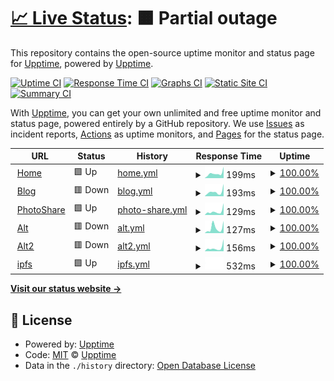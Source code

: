 # [📈 Live Status](https://status.saxobroko.com): <!--live status--> **🟧 Partial outage**

This repository contains the open-source uptime monitor and status page for [Upptime](https://upptime.js.org), powered by [Upptime](https://github.com/upptime/upptime).

[![Uptime CI](https://github.com/saxobroko/SaxoStatus/workflows/Uptime%20CI/badge.svg)](https://github.com/upptime/upptime/actions?query=workflow%3A%22Uptime+CI%22)
[![Response Time CI](https://github.com/saxobroko/SaxoStatus/workflows/Response%20Time%20CI/badge.svg)](https://github.com/upptime/upptime/actions?query=workflow%3A%22Response+Time+CI%22)
[![Graphs CI](https://github.com/saxobroko/SaxoStatus/workflows/Graphs%20CI/badge.svg)](https://github.com/upptime/upptime/actions?query=workflow%3A%22Graphs+CI%22)
[![Static Site CI](https://github.com/saxobroko/SaxoStatus/workflows/Static%20Site%20CI/badge.svg)](https://github.com/upptime/upptime/actions?query=workflow%3A%22Static+Site+CI%22)
[![Summary CI](https://github.com/saxobroko/SaxoStatus/workflows/Summary%20CI/badge.svg)](https://github.com/upptime/upptime/actions?query=workflow%3A%22Summary+CI%22)

With [Upptime](https://upptime.js.org), you can get your own unlimited and free uptime monitor and status page, powered entirely by a GitHub repository. We use [Issues](https://github.com/upptime/upptime/issues) as incident reports, [Actions](https://github.com/upptime/upptime/actions) as uptime monitors, and [Pages](https://status.saxobroko.com) for the status page.

<!--start: status pages-->
<!-- This summary is generated by Upptime (https://github.com/upptime/upptime) -->
<!-- Do not edit this manually, your changes will be overwritten -->
<!-- prettier-ignore -->
| URL | Status | History | Response Time | Uptime |
| --- | ------ | ------- | ------------- | ------ |
| <img alt="" src="https://favicons.githubusercontent.com/saxobroko.com" height="13"> [Home](https://saxobroko.com) | 🟩 Up | [home.yml](https://github.com/saxobroko/SaxoStatus/commits/HEAD/history/home.yml) | <details><summary><img alt="Response time graph" src="./graphs/home/response-time-week.png" height="20"> 199ms</summary><br><a href="https://status.saxobroko.com/history/home"><img alt="Response time 188" src="https://img.shields.io/endpoint?url=https%3A%2F%2Fraw.githubusercontent.com%2Fsaxobroko%2FSaxoStatus%2FHEAD%2Fapi%2Fhome%2Fresponse-time.json"></a><br><a href="https://status.saxobroko.com/history/home"><img alt="24-hour response time 160" src="https://img.shields.io/endpoint?url=https%3A%2F%2Fraw.githubusercontent.com%2Fsaxobroko%2FSaxoStatus%2FHEAD%2Fapi%2Fhome%2Fresponse-time-day.json"></a><br><a href="https://status.saxobroko.com/history/home"><img alt="7-day response time 199" src="https://img.shields.io/endpoint?url=https%3A%2F%2Fraw.githubusercontent.com%2Fsaxobroko%2FSaxoStatus%2FHEAD%2Fapi%2Fhome%2Fresponse-time-week.json"></a><br><a href="https://status.saxobroko.com/history/home"><img alt="30-day response time 244" src="https://img.shields.io/endpoint?url=https%3A%2F%2Fraw.githubusercontent.com%2Fsaxobroko%2FSaxoStatus%2FHEAD%2Fapi%2Fhome%2Fresponse-time-month.json"></a><br><a href="https://status.saxobroko.com/history/home"><img alt="1-year response time 188" src="https://img.shields.io/endpoint?url=https%3A%2F%2Fraw.githubusercontent.com%2Fsaxobroko%2FSaxoStatus%2FHEAD%2Fapi%2Fhome%2Fresponse-time-year.json"></a></details> | <details><summary><a href="https://status.saxobroko.com/history/home">100.00%</a></summary><a href="https://status.saxobroko.com/history/home"><img alt="All-time uptime 100.00%" src="https://img.shields.io/endpoint?url=https%3A%2F%2Fraw.githubusercontent.com%2Fsaxobroko%2FSaxoStatus%2FHEAD%2Fapi%2Fhome%2Fuptime.json"></a><br><a href="https://status.saxobroko.com/history/home"><img alt="24-hour uptime 100.00%" src="https://img.shields.io/endpoint?url=https%3A%2F%2Fraw.githubusercontent.com%2Fsaxobroko%2FSaxoStatus%2FHEAD%2Fapi%2Fhome%2Fuptime-day.json"></a><br><a href="https://status.saxobroko.com/history/home"><img alt="7-day uptime 100.00%" src="https://img.shields.io/endpoint?url=https%3A%2F%2Fraw.githubusercontent.com%2Fsaxobroko%2FSaxoStatus%2FHEAD%2Fapi%2Fhome%2Fuptime-week.json"></a><br><a href="https://status.saxobroko.com/history/home"><img alt="30-day uptime 100.00%" src="https://img.shields.io/endpoint?url=https%3A%2F%2Fraw.githubusercontent.com%2Fsaxobroko%2FSaxoStatus%2FHEAD%2Fapi%2Fhome%2Fuptime-month.json"></a><br><a href="https://status.saxobroko.com/history/home"><img alt="1-year uptime 100.00%" src="https://img.shields.io/endpoint?url=https%3A%2F%2Fraw.githubusercontent.com%2Fsaxobroko%2FSaxoStatus%2FHEAD%2Fapi%2Fhome%2Fuptime-year.json"></a></details>
| <img alt="" src="https://favicons.githubusercontent.com/blog.saxobroko.com" height="13"> [Blog](https://blog.saxobroko.com) | 🟥 Down | [blog.yml](https://github.com/saxobroko/SaxoStatus/commits/HEAD/history/blog.yml) | <details><summary><img alt="Response time graph" src="./graphs/blog/response-time-week.png" height="20"> 193ms</summary><br><a href="https://status.saxobroko.com/history/blog"><img alt="Response time 241" src="https://img.shields.io/endpoint?url=https%3A%2F%2Fraw.githubusercontent.com%2Fsaxobroko%2FSaxoStatus%2FHEAD%2Fapi%2Fblog%2Fresponse-time.json"></a><br><a href="https://status.saxobroko.com/history/blog"><img alt="24-hour response time 159" src="https://img.shields.io/endpoint?url=https%3A%2F%2Fraw.githubusercontent.com%2Fsaxobroko%2FSaxoStatus%2FHEAD%2Fapi%2Fblog%2Fresponse-time-day.json"></a><br><a href="https://status.saxobroko.com/history/blog"><img alt="7-day response time 193" src="https://img.shields.io/endpoint?url=https%3A%2F%2Fraw.githubusercontent.com%2Fsaxobroko%2FSaxoStatus%2FHEAD%2Fapi%2Fblog%2Fresponse-time-week.json"></a><br><a href="https://status.saxobroko.com/history/blog"><img alt="30-day response time 327" src="https://img.shields.io/endpoint?url=https%3A%2F%2Fraw.githubusercontent.com%2Fsaxobroko%2FSaxoStatus%2FHEAD%2Fapi%2Fblog%2Fresponse-time-month.json"></a><br><a href="https://status.saxobroko.com/history/blog"><img alt="1-year response time 241" src="https://img.shields.io/endpoint?url=https%3A%2F%2Fraw.githubusercontent.com%2Fsaxobroko%2FSaxoStatus%2FHEAD%2Fapi%2Fblog%2Fresponse-time-year.json"></a></details> | <details><summary><a href="https://status.saxobroko.com/history/blog">100.00%</a></summary><a href="https://status.saxobroko.com/history/blog"><img alt="All-time uptime 100.00%" src="https://img.shields.io/endpoint?url=https%3A%2F%2Fraw.githubusercontent.com%2Fsaxobroko%2FSaxoStatus%2FHEAD%2Fapi%2Fblog%2Fuptime.json"></a><br><a href="https://status.saxobroko.com/history/blog"><img alt="24-hour uptime 100.00%" src="https://img.shields.io/endpoint?url=https%3A%2F%2Fraw.githubusercontent.com%2Fsaxobroko%2FSaxoStatus%2FHEAD%2Fapi%2Fblog%2Fuptime-day.json"></a><br><a href="https://status.saxobroko.com/history/blog"><img alt="7-day uptime 100.00%" src="https://img.shields.io/endpoint?url=https%3A%2F%2Fraw.githubusercontent.com%2Fsaxobroko%2FSaxoStatus%2FHEAD%2Fapi%2Fblog%2Fuptime-week.json"></a><br><a href="https://status.saxobroko.com/history/blog"><img alt="30-day uptime 100.00%" src="https://img.shields.io/endpoint?url=https%3A%2F%2Fraw.githubusercontent.com%2Fsaxobroko%2FSaxoStatus%2FHEAD%2Fapi%2Fblog%2Fuptime-month.json"></a><br><a href="https://status.saxobroko.com/history/blog"><img alt="1-year uptime 100.00%" src="https://img.shields.io/endpoint?url=https%3A%2F%2Fraw.githubusercontent.com%2Fsaxobroko%2FSaxoStatus%2FHEAD%2Fapi%2Fblog%2Fuptime-year.json"></a></details>
| <img alt="" src="https://favicons.githubusercontent.com/share.saxobroko.com" height="13"> [PhotoShare](https://share.saxobroko.com) | 🟩 Up | [photo-share.yml](https://github.com/saxobroko/SaxoStatus/commits/HEAD/history/photo-share.yml) | <details><summary><img alt="Response time graph" src="./graphs/photo-share/response-time-week.png" height="20"> 129ms</summary><br><a href="https://status.saxobroko.com/history/photo-share"><img alt="Response time 158" src="https://img.shields.io/endpoint?url=https%3A%2F%2Fraw.githubusercontent.com%2Fsaxobroko%2FSaxoStatus%2FHEAD%2Fapi%2Fphoto-share%2Fresponse-time.json"></a><br><a href="https://status.saxobroko.com/history/photo-share"><img alt="24-hour response time 106" src="https://img.shields.io/endpoint?url=https%3A%2F%2Fraw.githubusercontent.com%2Fsaxobroko%2FSaxoStatus%2FHEAD%2Fapi%2Fphoto-share%2Fresponse-time-day.json"></a><br><a href="https://status.saxobroko.com/history/photo-share"><img alt="7-day response time 129" src="https://img.shields.io/endpoint?url=https%3A%2F%2Fraw.githubusercontent.com%2Fsaxobroko%2FSaxoStatus%2FHEAD%2Fapi%2Fphoto-share%2Fresponse-time-week.json"></a><br><a href="https://status.saxobroko.com/history/photo-share"><img alt="30-day response time 199" src="https://img.shields.io/endpoint?url=https%3A%2F%2Fraw.githubusercontent.com%2Fsaxobroko%2FSaxoStatus%2FHEAD%2Fapi%2Fphoto-share%2Fresponse-time-month.json"></a><br><a href="https://status.saxobroko.com/history/photo-share"><img alt="1-year response time 158" src="https://img.shields.io/endpoint?url=https%3A%2F%2Fraw.githubusercontent.com%2Fsaxobroko%2FSaxoStatus%2FHEAD%2Fapi%2Fphoto-share%2Fresponse-time-year.json"></a></details> | <details><summary><a href="https://status.saxobroko.com/history/photo-share">100.00%</a></summary><a href="https://status.saxobroko.com/history/photo-share"><img alt="All-time uptime 100.00%" src="https://img.shields.io/endpoint?url=https%3A%2F%2Fraw.githubusercontent.com%2Fsaxobroko%2FSaxoStatus%2FHEAD%2Fapi%2Fphoto-share%2Fuptime.json"></a><br><a href="https://status.saxobroko.com/history/photo-share"><img alt="24-hour uptime 100.00%" src="https://img.shields.io/endpoint?url=https%3A%2F%2Fraw.githubusercontent.com%2Fsaxobroko%2FSaxoStatus%2FHEAD%2Fapi%2Fphoto-share%2Fuptime-day.json"></a><br><a href="https://status.saxobroko.com/history/photo-share"><img alt="7-day uptime 100.00%" src="https://img.shields.io/endpoint?url=https%3A%2F%2Fraw.githubusercontent.com%2Fsaxobroko%2FSaxoStatus%2FHEAD%2Fapi%2Fphoto-share%2Fuptime-week.json"></a><br><a href="https://status.saxobroko.com/history/photo-share"><img alt="30-day uptime 100.00%" src="https://img.shields.io/endpoint?url=https%3A%2F%2Fraw.githubusercontent.com%2Fsaxobroko%2FSaxoStatus%2FHEAD%2Fapi%2Fphoto-share%2Fuptime-month.json"></a><br><a href="https://status.saxobroko.com/history/photo-share"><img alt="1-year uptime 100.00%" src="https://img.shields.io/endpoint?url=https%3A%2F%2Fraw.githubusercontent.com%2Fsaxobroko%2FSaxoStatus%2FHEAD%2Fapi%2Fphoto-share%2Fuptime-year.json"></a></details>
| <img alt="" src="https://favicons.githubusercontent.com/alt.saxobroko.com" height="13"> [Alt](https://alt.saxobroko.com) | 🟥 Down | [alt.yml](https://github.com/saxobroko/SaxoStatus/commits/HEAD/history/alt.yml) | <details><summary><img alt="Response time graph" src="./graphs/alt/response-time-week.png" height="20"> 127ms</summary><br><a href="https://status.saxobroko.com/history/alt"><img alt="Response time 160" src="https://img.shields.io/endpoint?url=https%3A%2F%2Fraw.githubusercontent.com%2Fsaxobroko%2FSaxoStatus%2FHEAD%2Fapi%2Falt%2Fresponse-time.json"></a><br><a href="https://status.saxobroko.com/history/alt"><img alt="24-hour response time 106" src="https://img.shields.io/endpoint?url=https%3A%2F%2Fraw.githubusercontent.com%2Fsaxobroko%2FSaxoStatus%2FHEAD%2Fapi%2Falt%2Fresponse-time-day.json"></a><br><a href="https://status.saxobroko.com/history/alt"><img alt="7-day response time 127" src="https://img.shields.io/endpoint?url=https%3A%2F%2Fraw.githubusercontent.com%2Fsaxobroko%2FSaxoStatus%2FHEAD%2Fapi%2Falt%2Fresponse-time-week.json"></a><br><a href="https://status.saxobroko.com/history/alt"><img alt="30-day response time 190" src="https://img.shields.io/endpoint?url=https%3A%2F%2Fraw.githubusercontent.com%2Fsaxobroko%2FSaxoStatus%2FHEAD%2Fapi%2Falt%2Fresponse-time-month.json"></a><br><a href="https://status.saxobroko.com/history/alt"><img alt="1-year response time 160" src="https://img.shields.io/endpoint?url=https%3A%2F%2Fraw.githubusercontent.com%2Fsaxobroko%2FSaxoStatus%2FHEAD%2Fapi%2Falt%2Fresponse-time-year.json"></a></details> | <details><summary><a href="https://status.saxobroko.com/history/alt">100.00%</a></summary><a href="https://status.saxobroko.com/history/alt"><img alt="All-time uptime 100.00%" src="https://img.shields.io/endpoint?url=https%3A%2F%2Fraw.githubusercontent.com%2Fsaxobroko%2FSaxoStatus%2FHEAD%2Fapi%2Falt%2Fuptime.json"></a><br><a href="https://status.saxobroko.com/history/alt"><img alt="24-hour uptime 100.00%" src="https://img.shields.io/endpoint?url=https%3A%2F%2Fraw.githubusercontent.com%2Fsaxobroko%2FSaxoStatus%2FHEAD%2Fapi%2Falt%2Fuptime-day.json"></a><br><a href="https://status.saxobroko.com/history/alt"><img alt="7-day uptime 100.00%" src="https://img.shields.io/endpoint?url=https%3A%2F%2Fraw.githubusercontent.com%2Fsaxobroko%2FSaxoStatus%2FHEAD%2Fapi%2Falt%2Fuptime-week.json"></a><br><a href="https://status.saxobroko.com/history/alt"><img alt="30-day uptime 100.00%" src="https://img.shields.io/endpoint?url=https%3A%2F%2Fraw.githubusercontent.com%2Fsaxobroko%2FSaxoStatus%2FHEAD%2Fapi%2Falt%2Fuptime-month.json"></a><br><a href="https://status.saxobroko.com/history/alt"><img alt="1-year uptime 100.00%" src="https://img.shields.io/endpoint?url=https%3A%2F%2Fraw.githubusercontent.com%2Fsaxobroko%2FSaxoStatus%2FHEAD%2Fapi%2Falt%2Fuptime-year.json"></a></details>
| <img alt="" src="https://favicons.githubusercontent.com/alt2.saxobroko.com" height="13"> [Alt2](https://alt2.saxobroko.com) | 🟥 Down | [alt2.yml](https://github.com/saxobroko/SaxoStatus/commits/HEAD/history/alt2.yml) | <details><summary><img alt="Response time graph" src="./graphs/alt2/response-time-week.png" height="20"> 156ms</summary><br><a href="https://status.saxobroko.com/history/alt2"><img alt="Response time 172" src="https://img.shields.io/endpoint?url=https%3A%2F%2Fraw.githubusercontent.com%2Fsaxobroko%2FSaxoStatus%2FHEAD%2Fapi%2Falt2%2Fresponse-time.json"></a><br><a href="https://status.saxobroko.com/history/alt2"><img alt="24-hour response time 112" src="https://img.shields.io/endpoint?url=https%3A%2F%2Fraw.githubusercontent.com%2Fsaxobroko%2FSaxoStatus%2FHEAD%2Fapi%2Falt2%2Fresponse-time-day.json"></a><br><a href="https://status.saxobroko.com/history/alt2"><img alt="7-day response time 156" src="https://img.shields.io/endpoint?url=https%3A%2F%2Fraw.githubusercontent.com%2Fsaxobroko%2FSaxoStatus%2FHEAD%2Fapi%2Falt2%2Fresponse-time-week.json"></a><br><a href="https://status.saxobroko.com/history/alt2"><img alt="30-day response time 178" src="https://img.shields.io/endpoint?url=https%3A%2F%2Fraw.githubusercontent.com%2Fsaxobroko%2FSaxoStatus%2FHEAD%2Fapi%2Falt2%2Fresponse-time-month.json"></a><br><a href="https://status.saxobroko.com/history/alt2"><img alt="1-year response time 172" src="https://img.shields.io/endpoint?url=https%3A%2F%2Fraw.githubusercontent.com%2Fsaxobroko%2FSaxoStatus%2FHEAD%2Fapi%2Falt2%2Fresponse-time-year.json"></a></details> | <details><summary><a href="https://status.saxobroko.com/history/alt2">100.00%</a></summary><a href="https://status.saxobroko.com/history/alt2"><img alt="All-time uptime 100.00%" src="https://img.shields.io/endpoint?url=https%3A%2F%2Fraw.githubusercontent.com%2Fsaxobroko%2FSaxoStatus%2FHEAD%2Fapi%2Falt2%2Fuptime.json"></a><br><a href="https://status.saxobroko.com/history/alt2"><img alt="24-hour uptime 100.00%" src="https://img.shields.io/endpoint?url=https%3A%2F%2Fraw.githubusercontent.com%2Fsaxobroko%2FSaxoStatus%2FHEAD%2Fapi%2Falt2%2Fuptime-day.json"></a><br><a href="https://status.saxobroko.com/history/alt2"><img alt="7-day uptime 100.00%" src="https://img.shields.io/endpoint?url=https%3A%2F%2Fraw.githubusercontent.com%2Fsaxobroko%2FSaxoStatus%2FHEAD%2Fapi%2Falt2%2Fuptime-week.json"></a><br><a href="https://status.saxobroko.com/history/alt2"><img alt="30-day uptime 100.00%" src="https://img.shields.io/endpoint?url=https%3A%2F%2Fraw.githubusercontent.com%2Fsaxobroko%2FSaxoStatus%2FHEAD%2Fapi%2Falt2%2Fuptime-month.json"></a><br><a href="https://status.saxobroko.com/history/alt2"><img alt="1-year uptime 100.00%" src="https://img.shields.io/endpoint?url=https%3A%2F%2Fraw.githubusercontent.com%2Fsaxobroko%2FSaxoStatus%2FHEAD%2Fapi%2Falt2%2Fuptime-year.json"></a></details>
| <img alt="" src="https://favicons.githubusercontent.com/ipfs.saxobroko.com" height="13"> [ipfs](https://ipfs.saxobroko.com) | 🟩 Up | [ipfs.yml](https://github.com/saxobroko/SaxoStatus/commits/HEAD/history/ipfs.yml) | <details><summary><img alt="Response time graph" src="./graphs/ipfs/response-time-week.png" height="20"> 532ms</summary><br><a href="https://status.saxobroko.com/history/ipfs"><img alt="Response time 532" src="https://img.shields.io/endpoint?url=https%3A%2F%2Fraw.githubusercontent.com%2Fsaxobroko%2FSaxoStatus%2FHEAD%2Fapi%2Fipfs%2Fresponse-time.json"></a><br><a href="https://status.saxobroko.com/history/ipfs"><img alt="24-hour response time 555" src="https://img.shields.io/endpoint?url=https%3A%2F%2Fraw.githubusercontent.com%2Fsaxobroko%2FSaxoStatus%2FHEAD%2Fapi%2Fipfs%2Fresponse-time-day.json"></a><br><a href="https://status.saxobroko.com/history/ipfs"><img alt="7-day response time 532" src="https://img.shields.io/endpoint?url=https%3A%2F%2Fraw.githubusercontent.com%2Fsaxobroko%2FSaxoStatus%2FHEAD%2Fapi%2Fipfs%2Fresponse-time-week.json"></a><br><a href="https://status.saxobroko.com/history/ipfs"><img alt="30-day response time 532" src="https://img.shields.io/endpoint?url=https%3A%2F%2Fraw.githubusercontent.com%2Fsaxobroko%2FSaxoStatus%2FHEAD%2Fapi%2Fipfs%2Fresponse-time-month.json"></a><br><a href="https://status.saxobroko.com/history/ipfs"><img alt="1-year response time 532" src="https://img.shields.io/endpoint?url=https%3A%2F%2Fraw.githubusercontent.com%2Fsaxobroko%2FSaxoStatus%2FHEAD%2Fapi%2Fipfs%2Fresponse-time-year.json"></a></details> | <details><summary><a href="https://status.saxobroko.com/history/ipfs">100.00%</a></summary><a href="https://status.saxobroko.com/history/ipfs"><img alt="All-time uptime 100.00%" src="https://img.shields.io/endpoint?url=https%3A%2F%2Fraw.githubusercontent.com%2Fsaxobroko%2FSaxoStatus%2FHEAD%2Fapi%2Fipfs%2Fuptime.json"></a><br><a href="https://status.saxobroko.com/history/ipfs"><img alt="24-hour uptime 100.00%" src="https://img.shields.io/endpoint?url=https%3A%2F%2Fraw.githubusercontent.com%2Fsaxobroko%2FSaxoStatus%2FHEAD%2Fapi%2Fipfs%2Fuptime-day.json"></a><br><a href="https://status.saxobroko.com/history/ipfs"><img alt="7-day uptime 100.00%" src="https://img.shields.io/endpoint?url=https%3A%2F%2Fraw.githubusercontent.com%2Fsaxobroko%2FSaxoStatus%2FHEAD%2Fapi%2Fipfs%2Fuptime-week.json"></a><br><a href="https://status.saxobroko.com/history/ipfs"><img alt="30-day uptime 100.00%" src="https://img.shields.io/endpoint?url=https%3A%2F%2Fraw.githubusercontent.com%2Fsaxobroko%2FSaxoStatus%2FHEAD%2Fapi%2Fipfs%2Fuptime-month.json"></a><br><a href="https://status.saxobroko.com/history/ipfs"><img alt="1-year uptime 100.00%" src="https://img.shields.io/endpoint?url=https%3A%2F%2Fraw.githubusercontent.com%2Fsaxobroko%2FSaxoStatus%2FHEAD%2Fapi%2Fipfs%2Fuptime-year.json"></a></details>

<!--end: status pages-->

[**Visit our status website →**](https://status.saxobroko.com)

## 📄 License

- Powered by: [Upptime](https://github.com/upptime/upptime)
- Code: [MIT](./LICENSE) © [Upptime](https://upptime.js.org)
- Data in the `./history` directory: [Open Database License](https://opendatacommons.org/licenses/odbl/1-0/)
